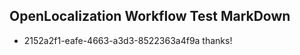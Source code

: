 ## OpenLocalization Workflow Test MarkDown
* 2152a2f1-eafe-4663-a3d3-8522363a4f9a thanks!

<!--HONumber=Aug16_HO3-->


